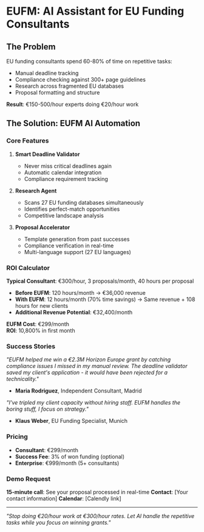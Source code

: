# EUFM: AI Assistant for EU Funding Consultants

## The Problem
EU funding consultants spend 60-80% of time on repetitive tasks:
- Manual deadline tracking
- Compliance checking against 300+ page guidelines  
- Research across fragmented EU databases
- Proposal formatting and structure

**Result**: €150-500/hour experts doing €20/hour work

## The Solution: EUFM AI Automation

### Core Features
1. **Smart Deadline Validator**
   - Never miss critical deadlines again
   - Automatic calendar integration
   - Compliance requirement tracking

2. **Research Agent**  
   - Scans 27 EU funding databases simultaneously
   - Identifies perfect-match opportunities
   - Competitive landscape analysis

3. **Proposal Accelerator**
   - Template generation from past successes
   - Compliance verification in real-time
   - Multi-language support (27 EU languages)

### ROI Calculator
**Typical Consultant**: €300/hour, 3 proposals/month, 40 hours per proposal
- **Before EUFM**: 120 hours/month → €36,000 revenue
- **With EUFM**: 12 hours/month (70% time savings) → Same revenue + 108 hours for new clients
- **Additional Revenue Potential**: €32,400/month

**EUFM Cost**: €299/month  
**ROI**: 10,800% in first month

### Success Stories
*"EUFM helped me win a €2.3M Horizon Europe grant by catching compliance issues I missed in my manual review. The deadline validator saved my client's application - it would have been rejected for a technicality."*
- **Maria Rodriguez**, Independent Consultant, Madrid

*"I've tripled my client capacity without hiring staff. EUFM handles the boring stuff, I focus on strategy."*
- **Klaus Weber**, EU Funding Specialist, Munich

### Pricing
- **Consultant**: €299/month
- **Success Fee**: 3% of won funding (optional)
- **Enterprise**: €999/month (5+ consultants)

### Demo Request
**15-minute call**: See your proposal processed in real-time
**Contact**: [Your contact information]
**Calendar**: [Calendly link]

---
*"Stop doing €20/hour work at €300/hour rates. Let AI handle the repetitive tasks while you focus on winning grants."*